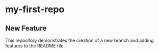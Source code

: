 # my-first-repo
## New Feature
This repository demonstrates the creation of a new branch and adding features to the README file.
